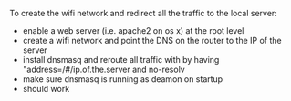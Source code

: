 To create the wifi network and redirect all the traffic to the local server:

- enable a web server (i.e. apache2 on os x) at the root level
- create a wifi network and point the DNS on the router to the IP of the server 
- install dnsmasq and reroute all traffic with by having "address=/#/ip.of.the.server and no-resolv
- make sure dnsmasq is running as deamon on startup
- should work
